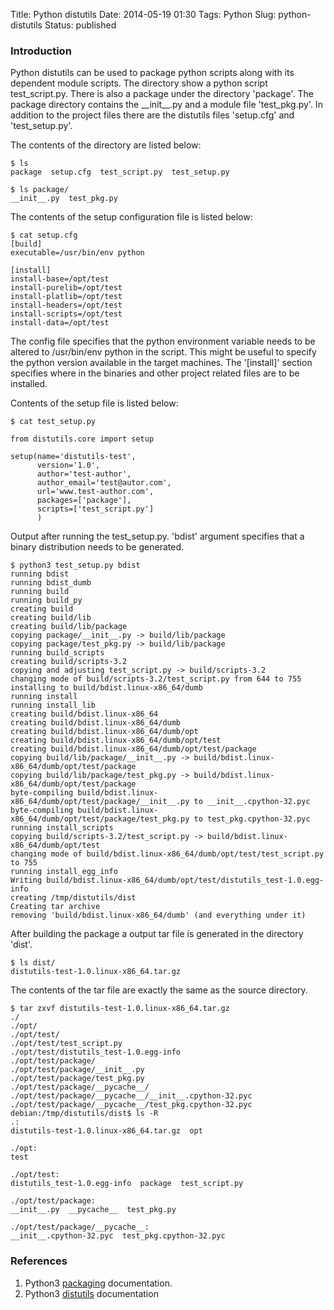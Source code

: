 Title: Python distutils
Date: 2014-05-19 01:30
Tags: Python
Slug: python-distutils
Status: published

### Introduction

Python distutils can be used to package python scripts along with its
dependent module scripts.
The directory show a python script test_script.py. There is also a
package under the directory 'package'. The package directory contains the
\_\_init\_\_.py and a module file 'test_pkg.py'. In addition to the project
files there are the distutils files 'setup.cfg' and 'test_setup.py'.

The contents of the directory are listed below:

    $ ls
    package  setup.cfg  test_script.py  test_setup.py

    $ ls package/
    __init__.py  test_pkg.py

The contents of the setup configuration file is listed below:

    $ cat setup.cfg
    [build]
    executable=/usr/bin/env python

    [install]
    install-base=/opt/test
    install-purelib=/opt/test
    install-platlib=/opt/test
    install-headers=/opt/test
    install-scripts=/opt/test
    install-data=/opt/test

The config file specifies that the python environment variable needs to
be altered to /usr/bin/env python in the script. This might be useful to
specify the python version available in the target machines.
The '[install]' section specifies where in the binaries and other
project related files are to be installed.

Contents of the setup file is listed below:

    $ cat test_setup.py

    from distutils.core import setup

    setup(name='distutils-test',
          version='1.0',
          author='test-author',
          author_email='test@autor.com',
          url='www.test-author.com',
          packages=['package'],
          scripts=['test_script.py']
          )

Output after running the test_setup.py. 'bdist' argument specifies
that a binary distribution needs to be generated.

    $ python3 test_setup.py bdist
    running bdist
    running bdist_dumb
    running build
    running build_py
    creating build
    creating build/lib
    creating build/lib/package
    copying package/__init__.py -> build/lib/package
    copying package/test_pkg.py -> build/lib/package
    running build_scripts
    creating build/scripts-3.2
    copying and adjusting test_script.py -> build/scripts-3.2
    changing mode of build/scripts-3.2/test_script.py from 644 to 755
    installing to build/bdist.linux-x86_64/dumb
    running install
    running install_lib
    creating build/bdist.linux-x86_64
    creating build/bdist.linux-x86_64/dumb
    creating build/bdist.linux-x86_64/dumb/opt
    creating build/bdist.linux-x86_64/dumb/opt/test
    creating build/bdist.linux-x86_64/dumb/opt/test/package
    copying build/lib/package/__init__.py -> build/bdist.linux-x86_64/dumb/opt/test/package
    copying build/lib/package/test_pkg.py -> build/bdist.linux-x86_64/dumb/opt/test/package
    byte-compiling build/bdist.linux-x86_64/dumb/opt/test/package/__init__.py to __init__.cpython-32.pyc
    byte-compiling build/bdist.linux-x86_64/dumb/opt/test/package/test_pkg.py to test_pkg.cpython-32.pyc
    running install_scripts
    copying build/scripts-3.2/test_script.py -> build/bdist.linux-x86_64/dumb/opt/test
    changing mode of build/bdist.linux-x86_64/dumb/opt/test/test_script.py to 755
    running install_egg_info
    Writing build/bdist.linux-x86_64/dumb/opt/test/distutils_test-1.0.egg-info
    creating /tmp/distutils/dist
    Creating tar archive
    removing 'build/bdist.linux-x86_64/dumb' (and everything under it)

After building the package a output tar file is generated in the
directory 'dist'.

    $ ls dist/
    distutils-test-1.0.linux-x86_64.tar.gz

The contents of the tar file are exactly the same as the source
directory.

    $ tar zxvf distutils-test-1.0.linux-x86_64.tar.gz
    ./
    ./opt/
    ./opt/test/
    ./opt/test/test_script.py
    ./opt/test/distutils_test-1.0.egg-info
    ./opt/test/package/
    ./opt/test/package/__init__.py
    ./opt/test/package/test_pkg.py
    ./opt/test/package/__pycache__/
    ./opt/test/package/__pycache__/__init__.cpython-32.pyc
    ./opt/test/package/__pycache__/test_pkg.cpython-32.pyc
    debian:/tmp/distutils/dist$ ls -R
    .:
    distutils-test-1.0.linux-x86_64.tar.gz  opt

    ./opt:
    test

    ./opt/test:
    distutils_test-1.0.egg-info  package  test_script.py

    ./opt/test/package:
    __init__.py  __pycache__  test_pkg.py

    ./opt/test/package/__pycache__:
    __init__.cpython-32.pyc  test_pkg.cpython-32.pyc

### References

1.  Python3
    [packaging](http://www.diveintopython3.net/packaging.html "packaging") documentation.
2.  Python3
    [distutils](https://docs.python.org/3.3/distutils/ "distutils")
    documentation
